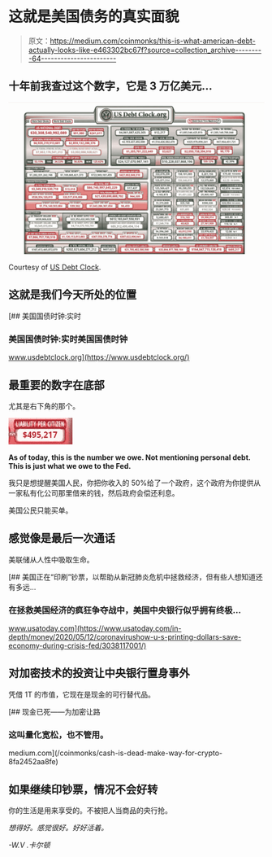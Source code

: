 # 这就是美国债务的真实面貌

> 原文：<https://medium.com/coinmonks/this-is-what-american-debt-actually-looks-like-e463302bc67f?source=collection_archive---------64----------------------->

## 十年前我查过这个数字，它是 3 万亿美元…

![](img/32c812bf984ffb261d7569c427dc4715.png)

Courtesy of [US Debt Clock](https://www.usdebtclock.org/).

## 这就是我们今天所处的位置

 [## 美国国债时钟:实时

### 美国国债时钟:实时美国国债时钟

www.usdebtclock.org](https://www.usdebtclock.org/) 

## 最重要的数字在底部

尤其是右下角的那个。

![](img/f76b7e03df6fabf7ea7940681f7f2c9a.png)

**As of today, this is the number we owe. Not mentioning personal debt. This is just what we owe to the Fed.**

我只是想提醒美国人民，你把你收入的 50%给了一个政府，这个政府为你提供从一家私有化公司那里借来的钱，然后政府会偿还利息。

美国公民只能买单。

## 感觉像是最后一次通话

美联储从人性中吸取生命。

[](https://www.usatoday.com/in-depth/money/2020/05/12/coronavirushow-u-s-printing-dollars-save-economy-during-crisis-fed/3038117001/) [## 美国正在“印刷”钞票，以帮助从新冠肺炎危机中拯救经济，但有些人想知道还有多远…

### 在拯救美国经济的疯狂争夺战中，美国中央银行似乎拥有终极…

www.usatoday.com](https://www.usatoday.com/in-depth/money/2020/05/12/coronavirushow-u-s-printing-dollars-save-economy-during-crisis-fed/3038117001/) 

## 对加密技术的投资让中央银行置身事外

凭借 1T 的市值，它现在是现金的可行替代品。

[](/coinmonks/cash-is-dead-make-way-for-crypto-8fa2452aa8fe) [## 现金已死——为加密让路

### 这叫量化宽松，也不管用。

medium.com](/coinmonks/cash-is-dead-make-way-for-crypto-8fa2452aa8fe) 

## 如果继续印钞票，情况不会好转

你的生活是用来享受的。不被把人当商品的央行抢。

*想得好。感觉很好。好好活着。*

*-W.V .卡尔顿*